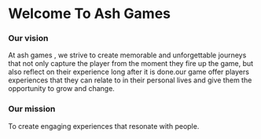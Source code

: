 # Welcome To Ash Games

### Our vision
At ash games , we strive to create memorable and unforgettable journeys that not only capture the player from the moment they fire up the game, but also reflect on their experience long after it is done.our game offer players experiences that they can relate to in their personal lives and give them the opportunity to grow and change.
### Our mission
To create engaging experiences that resonate with people.
<!--

**Here are some ideas to get you started:**

🙋‍♀️ A short introduction - what is your organization all about?
🌈 Contribution guidelines - how can the community get involved?
👩‍💻 Useful resources - where can the community find your docs? Is there anything else the community should know?
🍿 Fun facts - what does your team eat for breakfast?
🧙 Remember, you can do mighty things with the power of [Markdown](https://docs.github.com/github/writing-on-github/getting-started-with-writing-and-formatting-on-github/basic-writing-and-formatting-syntax)
-->
